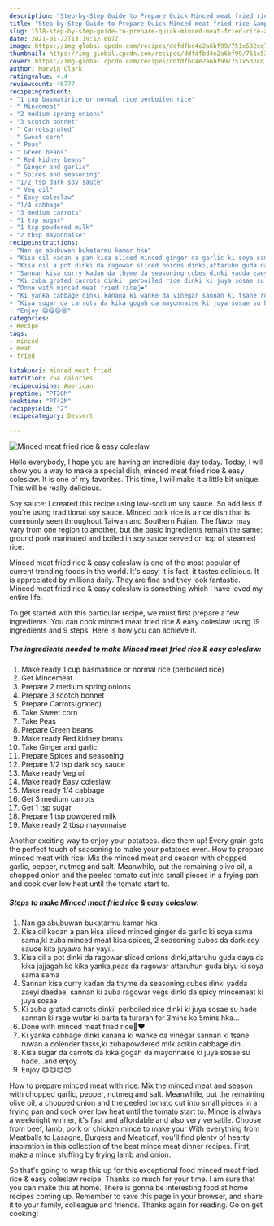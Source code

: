 ```yaml
---
description: "Step-by-Step Guide to Prepare Quick Minced meat fried rice &amp;amp; easy coleslaw"
title: "Step-by-Step Guide to Prepare Quick Minced meat fried rice &amp;amp; easy coleslaw"
slug: 1518-step-by-step-guide-to-prepare-quick-minced-meat-fried-rice-and-amp-easy-coleslaw
date: 2021-01-22T13:19:12.007Z
image: https://img-global.cpcdn.com/recipes/ddfdfbd4e2a6bf99/751x532cq70/minced-meat-fried-rice-easy-coleslaw-recipe-main-photo.jpg
thumbnail: https://img-global.cpcdn.com/recipes/ddfdfbd4e2a6bf99/751x532cq70/minced-meat-fried-rice-easy-coleslaw-recipe-main-photo.jpg
cover: https://img-global.cpcdn.com/recipes/ddfdfbd4e2a6bf99/751x532cq70/minced-meat-fried-rice-easy-coleslaw-recipe-main-photo.jpg
author: Marvin Clark
ratingvalue: 4.4
reviewcount: 46777
recipeingredient:
- "1 cup basmatirice or normal rice perboiled rice"
- " Mincemeat"
- "2 medium spring onions"
- "3 scotch bonnet"
- " Carrotsgrated"
- " Sweet corn"
- " Peas"
- " Green beans"
- " Red kidney beans"
- " Ginger and garlic"
- " Spices and seasoning"
- "1/2 tsp dark soy sauce"
- " Veg oil"
- " Easy coleslaw"
- "1/4 cabbage"
- "3 medium carrots"
- "1 tsp sugar"
- "1 tsp powdered milk"
- "2 tbsp mayonnaise"
recipeinstructions:
- "Nan ga abubuwan bukatarmu kamar hka"
- "Kisa oil kadan a pan kisa sliced minced ginger da garlic ki soya sama sama,ki zuba minced meat kisa spices, 2 seasoning cubes da dark soy sauce kita juyawa har yayi..."
- "Kisa oil a pot dinki da ragowar sliced onions dinki,attaruhu guda daya da kika jajjagah ko kika yanka,peas da ragowar attaruhun guda biyu ki soya sama sama"
- "Sannan kisa curry kadan da thyme da seasoning cubes dinki yadda zaeyi daedae, sannan ki zuba ragowar vegs dinki da spicy mincemeat ki juya sosae"
- "Ki zuba grated carrots dinki! perboiled rice dinki ki juya sosae su hade sannan ki rage wutar ki barta ta turarah for 3mins ko 5mins hka..."
- "Done with minced meat fried rice💃❤"
- "Ki yanka cabbage dinki kanana ki wanke da vinegar sannan ki tsane ruwan a colender tasss,ki zubapowdered milk acikin cabbage din.."
- "Kisa sugar da carrots da kika gogah da mayonnaise ki juya sosae su hade...and enjoy"
- "Enjoy 😋😋😋😍"
categories:
- Recipe
tags:
- minced
- meat
- fried

katakunci: minced meat fried 
nutrition: 254 calories
recipecuisine: American
preptime: "PT26M"
cooktime: "PT42M"
recipeyield: "2"
recipecategory: Dessert

---
```



![Minced meat fried rice &amp; easy coleslaw](https://img-global.cpcdn.com/recipes/ddfdfbd4e2a6bf99/751x532cq70/minced-meat-fried-rice-easy-coleslaw-recipe-main-photo.jpg)

Hello everybody, I hope you are having an incredible day today. Today, I will show you a way to make a special dish, minced meat fried rice &amp; easy coleslaw. It is one of my favorites. This time, I will make it a little bit unique. This will be really delicious.

Soy sauce: I created this recipe using low-sodium soy sauce. So add less if you&#39;re using traditional soy sauce. Minced pork rice is a rice dish that is commonly seen throughout Taiwan and Southern Fujian. The flavor may vary from one region to another, but the basic ingredients remain the same: ground pork marinated and boiled in soy sauce served on top of steamed rice.

Minced meat fried rice &amp; easy coleslaw is one of the most popular of current trending foods in the world. It's easy, it is fast, it tastes delicious. It is appreciated by millions daily. They are fine and they look fantastic. Minced meat fried rice &amp; easy coleslaw is something which I have loved my entire life.


To get started with this particular recipe, we must first prepare a few ingredients. You can cook minced meat fried rice &amp; easy coleslaw using 19 ingredients and 9 steps. Here is how you can achieve it.

<!--inarticleads1-->

##### The ingredients needed to make Minced meat fried rice &amp; easy coleslaw:

1. Make ready 1 cup basmatirice or normal rice (perboiled rice)
1. Get  Mincemeat
1. Prepare 2 medium spring onions
1. Prepare 3 scotch bonnet
1. Prepare  Carrots(grated)
1. Take  Sweet corn
1. Take  Peas
1. Prepare  Green beans
1. Make ready  Red kidney beans
1. Take  Ginger and garlic
1. Prepare  Spices and seasoning
1. Prepare 1/2 tsp dark soy sauce
1. Make ready  Veg oil
1. Make ready  Easy coleslaw
1. Make ready 1/4 cabbage
1. Get 3 medium carrots
1. Get 1 tsp sugar
1. Prepare 1 tsp powdered milk
1. Make ready 2 tbsp mayonnaise


Another exciting way to enjoy your potatoes. dice them up! Every grain gets the perfect touch of seasoning to make your potatoes even. How to prepare minced meat with rice: Mix the minced meat and season with chopped garlic, pepper, nutmeg and salt. Meanwhile, put the remaining olive oil, a chopped onion and the peeled tomato cut into small pieces in a frying pan and cook over low heat until the tomato start to. 

<!--inarticleads2-->

##### Steps to make Minced meat fried rice &amp; easy coleslaw:

1. Nan ga abubuwan bukatarmu kamar hka
1. Kisa oil kadan a pan kisa sliced minced ginger da garlic ki soya sama sama,ki zuba minced meat kisa spices, 2 seasoning cubes da dark soy sauce kita juyawa har yayi...
1. Kisa oil a pot dinki da ragowar sliced onions dinki,attaruhu guda daya da kika jajjagah ko kika yanka,peas da ragowar attaruhun guda biyu ki soya sama sama
1. Sannan kisa curry kadan da thyme da seasoning cubes dinki yadda zaeyi daedae, sannan ki zuba ragowar vegs dinki da spicy mincemeat ki juya sosae
1. Ki zuba grated carrots dinki! perboiled rice dinki ki juya sosae su hade sannan ki rage wutar ki barta ta turarah for 3mins ko 5mins hka...
1. Done with minced meat fried rice💃❤
1. Ki yanka cabbage dinki kanana ki wanke da vinegar sannan ki tsane ruwan a colender tasss,ki zubapowdered milk acikin cabbage din..
1. Kisa sugar da carrots da kika gogah da mayonnaise ki juya sosae su hade...and enjoy
1. Enjoy 😋😋😋😍


How to prepare minced meat with rice: Mix the minced meat and season with chopped garlic, pepper, nutmeg and salt. Meanwhile, put the remaining olive oil, a chopped onion and the peeled tomato cut into small pieces in a frying pan and cook over low heat until the tomato start to. Mince is always a weeknight winner, it&#39;s fast and affordable and also very versatile. Choose from beef, lamb, pork or chicken mince to make your With everything from Meatballs to Lasagne, Burgers and Meatloaf, you&#39;ll find plenty of hearty inspiration in this collection of the best mince meat dinner recipes. First, make a mince stuffing by frying lamb and onion. 

So that's going to wrap this up for this exceptional food minced meat fried rice &amp; easy coleslaw recipe. Thanks so much for your time. I am sure that you can make this at home. There is gonna be interesting food at home recipes coming up. Remember to save this page in your browser, and share it to your family, colleague and friends. Thanks again for reading. Go on get cooking!
